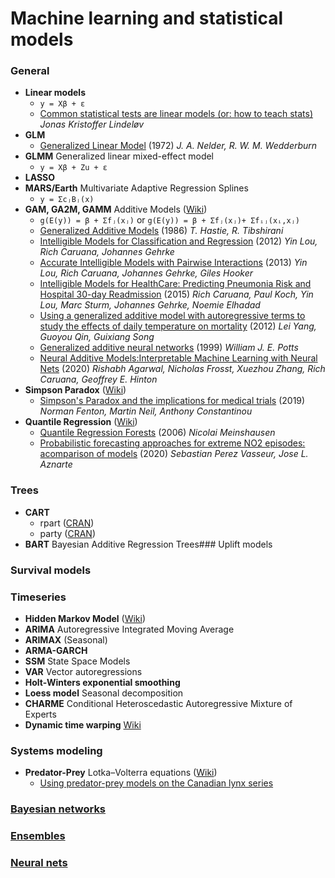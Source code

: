 # Machine learning and statistical models

### General
- **Linear models**
  - `y = Xβ + ε`
  - [Common statistical tests are linear models (or: how to teach stats)]() *Jonas Kristoffer Lindeløv*
- **GLM**
  - [Generalized Linear Model](https://docs.ufpr.br/~taconeli/CE225/Artigo.pdf) (1972) *J. A. Nelder, R. W. M. Wedderburn*
- **GLMM** Generalized linear mixed-effect model
  - `y = Xβ + Zu + ε`
- **LASSO**
- **MARS/Earth** Multivariate Adaptive Regression Splines
  - `y = ΣcⱼBⱼ(x)`
- **GAM, GA2M, GAMM** Additive Models ([Wiki](https://en.wikipedia.org/wiki/Generalized_additive_model))
  - `g(E(y)) = β + Σfⱼ(xⱼ)` or `g(E(y)) = β + Σfⱼ(xⱼ)+ Σfᵢⱼ(xᵢ,xⱼ)`
  - [Generalized Additive Models](https://projecteuclid.org/euclid.ss/1177013604) (1986) *T. Hastie, R. Tibshirani*
  - [Intelligible Models for Classification and Regression](https://www.cs.cornell.edu/~yinlou/papers/lou-kdd12.pdf) (2012) *Yin Lou, Rich Caruana, Johannes Gehrke*
  - [Accurate Intelligible Models with Pairwise Interactions](https://www.cs.cornell.edu/~yinlou/papers/lou-kdd13.pdf) (2013) *Yin Lou, Rich Caruana, Johannes Gehrke, Giles Hooker*
  - [Intelligible Models for HealthCare: Predicting Pneumonia Risk and Hospital 30-day Readmission](https://www.microsoft.com/en-us/research/publication/intelligible-models-healthcare-predicting-pneumonia-risk-hospital-30-day-readmission/) (2015) *Rich Caruana, Paul Koch, Yin Lou, Marc Sturm, Johannes Gehrke, Noemie Elhadad*
  - [Using a generalized additive model with autoregressive terms to study the effects of daily temperature on mortality](https://www.ncbi.nlm.nih.gov/pmc/articles/PMC3549928/#!po=1.47059) (2012) *Lei Yang, Guoyou Qin, Guixiang Song*
  - [Generalized additive neural networks](https://dl.acm.org/doi/10.1145/312129.312228) (1999) *William J. E. Potts*
  - [Neural Additive Models:Interpretable Machine Learning with Neural Nets](https://arxiv.org/pdf/2004.13912.pdf) (2020) *Rishabh Agarwal, Nicholas Frosst, Xuezhou Zhang, Rich Caruana, Geoffrey E. Hinton*
- **Simpson Paradox** ([Wiki](https://en.wikipedia.org/wiki/Simpson's_paradox))
  - [Simpson's Paradox and the implications for medical trials](https://arxiv.org/pdf/1912.01422) (2019) *Norman Fenton, Martin Neil, Anthony Constantinou*
- **Quantile Regression** ([Wiki](https://en.wikipedia.org/wiki/Quantile_regression))
  - [Quantile Regression Forests](http://jmlr.csail.mit.edu/papers/volume7/meinshausen06a/meinshausen06a.pdf) (2006) *Nicolai Meinshausen*
  - [Probabilistic forecasting approaches for extreme NO2 episodes: acomparison of models](https://arxiv.org/pdf/2003.11356.pdf) (2020) *Sebastian Perez Vasseur, Jose L. Aznarte*

### Trees
- **CART**
  - rpart ([CRAN](https://cran.r-project.org/web/packages/rpart/))
  - party ([CRAN](https://cran.r-project.org/web/packages/party/))
- **BART** Bayesian Additive Regression Trees### Uplift models

### Survival models

### Timeseries
- **Hidden Markov Model** ([Wiki](https://en.wikipedia.org/wiki/Hidden_Markov_model))
- **ARIMA** Autoregressive Integrated Moving Average
- **ARIMAX** (Seasonal)
- **ARMA-GARCH**
- **SSM** State Space Models
- **VAR** Vector autoregressions
- **Holt-Winters exponential smoothing**
- **Loess model** Seasonal decomposition
- **CHARME** Conditional Heteroscedastic Autoregressive Mixture of Experts
- **Dynamic time warping** [Wiki](https://en.wikipedia.org/wiki/Dynamic_time_warping)

### Systems modeling
- **Predator-Prey** Lotka–Volterra equations ([Wiki](https://en.wikipedia.org/wiki/Lotka%E2%80%93Volterra_equations))
  - [Using predator-prey models on the Canadian lynx series](https://statmodeling.stat.columbia.edu/2012/01/28/the-last-word-on-the-canadian-lynx-series/)

### [Bayesian networks](https://github.com/mlpapers/bayesian-nets)
### [Ensembles](https://github.com/mlpapers/ensemble-learning)
### [Neural nets](https://github.com/mlpapers/neural-nets)

